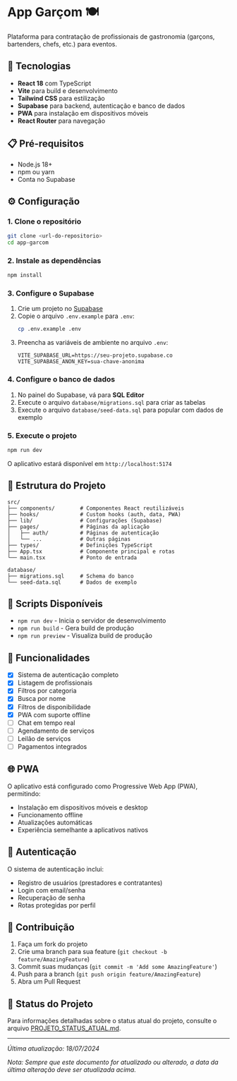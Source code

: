 # App Garçom 🍽️

Plataforma para contratação de profissionais de gastronomia (garçons, bartenders, chefs, etc.) para eventos.

## 🚀 Tecnologias

- **React 18** com TypeScript
- **Vite** para build e desenvolvimento
- **Tailwind CSS** para estilização
- **Supabase** para backend, autenticação e banco de dados
- **PWA** para instalação em dispositivos móveis
- **React Router** para navegação

## 📋 Pré-requisitos

- Node.js 18+ 
- npm ou yarn
- Conta no Supabase

## ⚙️ Configuração

### 1. Clone o repositório
```bash
git clone <url-do-repositorio>
cd app-garcom
```

### 2. Instale as dependências
```bash
npm install
```

### 3. Configure o Supabase

1. Crie um projeto no [Supabase](https://supabase.com)
2. Copie o arquivo `.env.example` para `.env`:
   ```bash
   cp .env.example .env
   ```
3. Preencha as variáveis de ambiente no arquivo `.env`:
   ```env
   VITE_SUPABASE_URL=https://seu-projeto.supabase.co
   VITE_SUPABASE_ANON_KEY=sua-chave-anonima
   ```

### 4. Configure o banco de dados

1. No painel do Supabase, vá para **SQL Editor**
2. Execute o arquivo `database/migrations.sql` para criar as tabelas
3. Execute o arquivo `database/seed-data.sql` para popular com dados de exemplo

### 5. Execute o projeto
```bash
npm run dev
```

O aplicativo estará disponível em `http://localhost:5174`

## 📁 Estrutura do Projeto

```
src/
├── components/        # Componentes React reutilizáveis
├── hooks/             # Custom hooks (auth, data, PWA)
├── lib/               # Configurações (Supabase)
├── pages/             # Páginas da aplicação
│   ├── auth/          # Páginas de autenticação
│   └── ...            # Outras páginas
├── types/             # Definições TypeScript
├── App.tsx            # Componente principal e rotas
└── main.tsx           # Ponto de entrada

database/
├── migrations.sql     # Schema do banco
└── seed-data.sql      # Dados de exemplo
```

## 🔧 Scripts Disponíveis

- `npm run dev` - Inicia o servidor de desenvolvimento
- `npm run build` - Gera build de produção
- `npm run preview` - Visualiza build de produção

## 📱 Funcionalidades

- [x] Sistema de autenticação completo
- [x] Listagem de profissionais
- [x] Filtros por categoria
- [x] Busca por nome
- [x] Filtros de disponibilidade
- [x] PWA com suporte offline
- [ ] Chat em tempo real
- [ ] Agendamento de serviços
- [ ] Leilão de serviços
- [ ] Pagamentos integrados

## 🌐 PWA

O aplicativo está configurado como Progressive Web App (PWA), permitindo:

- Instalação em dispositivos móveis e desktop
- Funcionamento offline
- Atualizações automáticas
- Experiência semelhante a aplicativos nativos

## 🔐 Autenticação

O sistema de autenticação inclui:

- Registro de usuários (prestadores e contratantes)
- Login com email/senha
- Recuperação de senha
- Rotas protegidas por perfil

## 🤝 Contribuição

1. Faça um fork do projeto
2. Crie uma branch para sua feature (`git checkout -b feature/AmazingFeature`)
3. Commit suas mudanças (`git commit -m 'Add some AmazingFeature'`)
4. Push para a branch (`git push origin feature/AmazingFeature`)
5. Abra um Pull Request

## 📄 Status do Projeto

Para informações detalhadas sobre o status atual do projeto, consulte o arquivo [PROJETO_STATUS_ATUAL.md](./PROJETO_STATUS_ATUAL.md).

---

*Última atualização: 18/07/2024*

*Nota: Sempre que este documento for atualizado ou alterado, a data da última alteração deve ser atualizada acima.*
